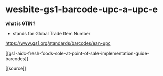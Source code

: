 # wesbite-gs1-barcode-upc-a-upc-e

**what is GTIN?**
- stands for Global Trade Item Number


https://www.gs1.org/standards/barcodes/ean-upc

[[gs1-aidc-fresh-foods-sole-at-point-of-sale-implementation-guide-barcodes]] 

[[source]]
